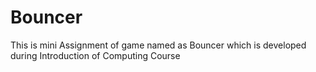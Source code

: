 # Bouncer
This is mini Assignment of game named as Bouncer which is developed during Introduction of Computing Course
